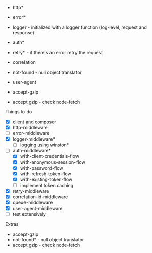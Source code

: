 - http\*
- error\*
- logger - initialized with a logger function (log-level, request and response)
- auth\*
- retry\* - if there\'s an error retry the request
- correlation
- not-found - null object translator
- user-agent
- accept-gzip

- accept gzip - check node-fetch

<!-- ////////////////////////////////////////////////// -->

Things to do

- [x] client and composer
- [x] http-middleware
- [ ] error-middleware
- [x] logger-middleware\*
  - [ ] logging using winston\*
- [ ] auth-middleware\*
  - [x] with-client-credentials-flow
  - [x] with-anonymous-session-flow
  - [x] with-password-flow
  - [x] with-refresh-token-flow
  - [x] with-existing-token-flow
  - [ ] implement token caching
- [x] retry-middleware
- [x] correlation-id-middleware
- [x] queue-middleware
- [x] user-agent-middleware
- [ ] test extensively

Extras

- accept-gzip
- not-found\* - null object translator
- accept gzip - check node-fetch
